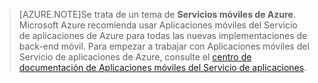 >[AZURE.NOTE]Se trata de un tema de **Servicios móviles de Azure**. Microsoft Azure recomienda usar Aplicaciones móviles del Servicio de aplicaciones de Azure para todas las nuevas implementaciones de back-end móvil. Para empezar a trabajar con Aplicaciones móviles del Servicio de aplicaciones de Azure, consulte el [centro de documentación de Aplicaciones móviles del Servicio de aplicaciones](/documentation/services/app-service/mobile).

<!---HONumber=AcomDC_1210_2015-->